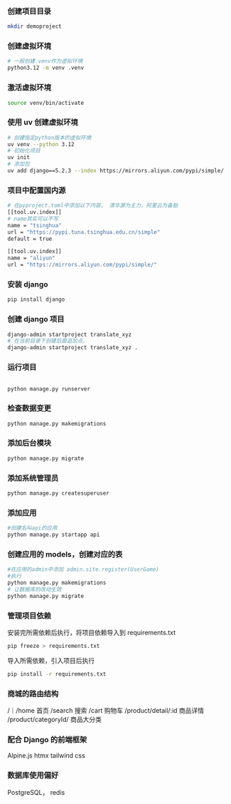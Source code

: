 ### 创建项目目录

```bash
mkdir demoproject
```

### 创建虚拟环境

```bash
# 一般创建.venv作为虚拟环境
python3.12 -m venv .venv
```

### 激活虚拟环境

```bash
source venv/bin/activate
```

### 使用 uv 创建虚拟环境

```bash
# 创建指定python版本的虚拟环境
uv venv --python 3.12
# 初始化项目
uv init
# 添加包
uv add django==5.2.3 --index https://mirrors.aliyun.com/pypi/simple/
```

### 项目中配置国内源

```bash
# 在pyproject.toml中添加以下内容， 清华源为主力，阿里云为备胎
[[tool.uv.index]]
# name其实可以不写
name = "tsinghua"
url = "https://pypi.tuna.tsinghua.edu.cn/simple"
default = true

[[tool.uv.index]]
name = "aliyun"
url = "https://mirrors.aliyun.com/pypi/simple/"
```

### 安装 django

```bash
pip install django
```

### 创建 django 项目

```bash
django-admin startproject translate_xyz
# 在当前目录下创建后面追加点.
django-admin startproject translate_xyz .
```

### 运行项目

```bash

python manage.py runserver
```

### 检查数据变更

```bash
python manage.py makemigrations
```

### 添加后台模块

```bash
python manage.py migrate
```

### 添加系统管理员

```bash
python manage.py createsuperuser
```

### 添加应用

```bash
#创建名叫api的应用
python manage.py startapp api
```

### 创建应用的 models，创建对应的表

```bash
#在应用的admin中添加 admin.site.register(UserGame)
#执行
python manage.py makemigrations
# 让数据库的改动生效
python manage.py migrate
```

### 管理项目依赖

安装完所需依赖后执行，将项目依赖导入到 requirements.txt

```bash
pip freeze > requirements.txt
```

导入所需依赖，引入项目后执行

```bash
pip install -r requirements.txt
```

### 商城的路由结构

/｜/home 首页
/search 搜索
/cart 购物车
/product/detail/:id 商品详情
/product/categoryId/ 商品大分类

### 配合 Django 的前端框架

Alpine.js htmx tailwind css

### 数据库使用偏好

PostgreSQL， redis
